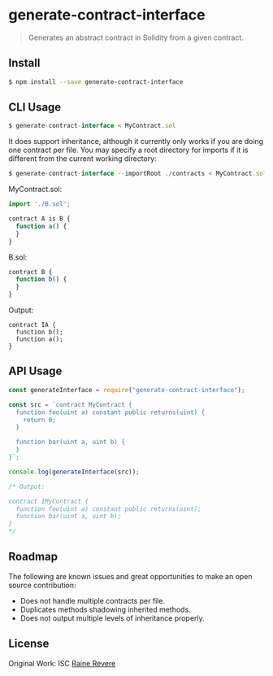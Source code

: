 # generate-contract-interface


> Generates an abstract contract in Solidity from a given contract.

## Install

```sh
$ npm install --save generate-contract-interface
```

## CLI Usage

```js
$ generate-contract-interface < MyContract.sol
```

It does support inheritance, although it currently only works if you are doing one contract per file. You may specify a root directory for imports if it is different from the current working directory:

```js
$ generate-contract-interface --importRoot ./contracts < MyContract.sol
```

MyContract.sol:

```js
import './B.sol';

contract A is B {
  function a() {
  }
}
```

B.sol:

```js
contract B {
  function b() {
  }
}
```

Output:

```
contract IA {
  function b();
  function a();
}
```

## API Usage

```js
const generateInterface = require("generate-contract-interface");

const src = `contract MyContract {
  function foo(uint a) constant public returns(uint) {
    return 0;
  }

  function bar(uint a, uint b) {
  }
}`;

console.log(generateInterface(src));

/* Output:

contract IMyContract {
  function foo(uint a) constant public returns(uint);
  function bar(uint a, uint b);
}
*/
```



## Roadmap

The following are known issues and great opportunities to make an open source contribution:

- Does not handle multiple contracts per file.
- Duplicates methods shadowing inherited methods.
- Does not output multiple levels of inheritance properly.

## License

Original Work:
ISC  [Raine Revere](https://github.com/raineorshine)
